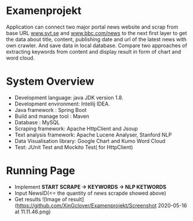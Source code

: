 # Examenprojekt
Application can connect two major portal news website and scrap from base URL www.svt.se and www.bbc.com/news to the next first layer to get the data about title, content, publishing date and url of the latest news with own crawler.  And save data in local database. Compare two approaches of extracting keywords from content and display result in form of chart and word cloud.

# System Overview
* Development language: java JDK version 1.8.
* Development environment: Intellij IDEA.
* Java framework : Spring Boot
* Build and manage tool : Maven
* Database : MySQL
* Scraping framework: Apache HttpClient and Jsoup
* Text analysis framework: Apache Lucene Analyser, Stanford NLP
* Data Visualisation library: Google Chart and Kumo Word Cloud
* Test: JUnit Test and Mockito Test( for HttpClient)

# Running Page
* Implement **START SCRAPE -> KEYWORDS -> NLP KETWORDS**
* Input NewsID(<= the quantity of news scrapde showed above)
* Get results
![Image of result]
(https://github.com/XinGclover/Examenprojekt/Screenshot 2020-05-16 at 11.11.46.png)
